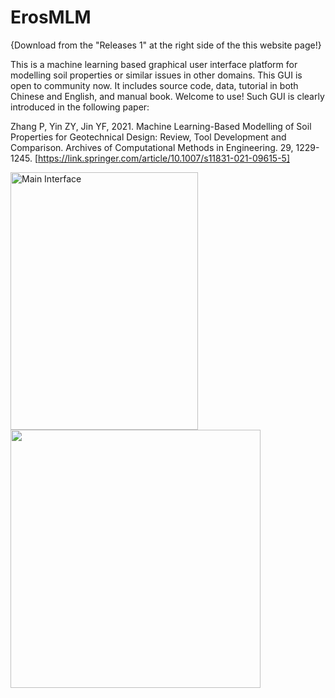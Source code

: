 # ErosMLM
{Download from the "Releases 1" at the right side of the this website page!}

This is a machine learning based graphical user interface platform for modelling soil properties or similar issues in other domains. This GUI is open to community now. It includes source code, data, tutorial in both Chinese and English, and manual book. Welcome to use! Such GUI is clearly introduced in the following paper:

Zhang P, Yin ZY, Jin YF, 2021. Machine Learning-Based Modelling of Soil Properties for Geotechnical Design: Review, Tool Development and Comparison. Archives of Computational Methods in Engineering. 29, 1229-1245. [https://link.springer.com/article/10.1007/s11831-021-09615-5]

<img src="https://user-images.githubusercontent.com/67883422/162118402-54022383-c103-4b7b-940c-ad8dc09fe101.png" width="300" height="412.5" title="Main Interface">  <img src="https://user-images.githubusercontent.com/67883422/162122663-a8e5262b-8ebe-4e26-a809-9b8dd52633f0.png" width="400" height="412.5">


